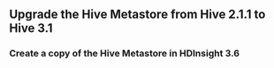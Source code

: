 
## Upgrade the Hive Metastore from Hive 2.1.1 to Hive 3.1

### Create a copy of the Hive Metastore in HDInsight 3.6





<!--stackedit_data:
eyJoaXN0b3J5IjpbLTE5ODQxNzU3NTMsMjA0MDI5NzYyMl19
-->